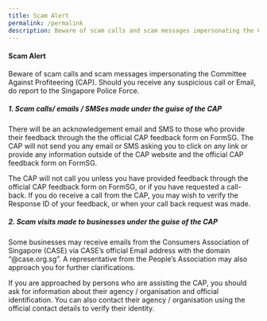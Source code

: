 ```yaml
---
title: Scam Alert
permalink: /permalink
description: Beware of scam calls and scam messages impersonating the CAP.
---
```

#### **Scam Alert**

Beware of scam calls and scam messages impersonating the Committee Against Profiteering (CAP). Should you receive any suspicious call or Email, do report to the Singapore Police Force. 

##### 1.   Scam calls/ emails / SMSes made under the guise of the CAP

There will be an acknowledgement email and SMS to those who provide their feedback through the the official CAP feedback form on FormSG. The CAP will not send you any email or SMS asking you to click on any link or provide any information outside of the CAP website and the official CAP feedback form on FormSG. 

The CAP will not call you unless you have provided feedback through the official CAP feedback form on FormSG, or if you have requested a call-back. If you do receive a call from the CAP, you may wish to verify the Response ID of your feedback, or when your call back request was made. 

##### 2.   Scam visits made to businesses under the guise of the CAP

Some businesses may receive emails from the Consumers Association of Singapore (CASE) via CASE’s official Email address
with the domain “@case.org.sg”. A representative from the People’s Association may also approach you for further clarifications. 

If you are approached by persons who are assisting the CAP, you should ask for information about their agency / organisation and official identification. You can also contact their agency / organisation using the official contact details to verify their identity.